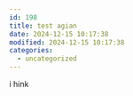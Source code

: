 ```yaml
---
id: 198
title: test agian
date: 2024-12-15 10:17:38
modified: 2024-12-15 10:17:38
categories:
  - uncategorized
---
```



<!-- wp:paragraph -->
<p>i hink</p>
<!-- /wp:paragraph -->